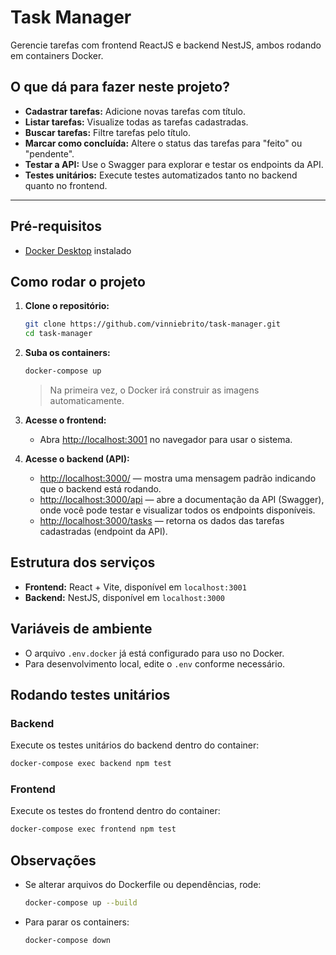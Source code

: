 # Task Manager

Gerencie tarefas com frontend ReactJS e backend NestJS, ambos rodando em containers Docker.

## O que dá para fazer neste projeto?

- **Cadastrar tarefas:** Adicione novas tarefas com título.
- **Listar tarefas:** Visualize todas as tarefas cadastradas.
- **Buscar tarefas:** Filtre tarefas pelo título.
- **Marcar como concluída:** Altere o status das tarefas para "feito" ou "pendente".
- **Testar a API:** Use o Swagger para explorar e testar os endpoints da API.
- **Testes unitários:** Execute testes automatizados tanto no backend quanto no frontend.

---

## Pré-requisitos

- [Docker Desktop](https://www.docker.com/products/docker-desktop) instalado

## Como rodar o projeto

1. **Clone o repositório:**
   ```sh
   git clone https://github.com/vinniebrito/task-manager.git
   cd task-manager
   ```

2. **Suba os containers:**
   ```sh
   docker-compose up
   ```
   > Na primeira vez, o Docker irá construir as imagens automaticamente.

3. **Acesse o frontend:**
   - Abra [http://localhost:3001](http://localhost:3001) no navegador para usar o sistema.

4. **Acesse o backend (API):**
   - [http://localhost:3000/](http://localhost:3000/) — mostra uma mensagem padrão indicando que o backend está rodando.
   - [http://localhost:3000/api](http://localhost:3000/api) — abre a documentação da API (Swagger), onde você pode testar e visualizar todos os endpoints disponíveis.
   - [http://localhost:3000/tasks](http://localhost:3000/tasks) — retorna os dados das tarefas cadastradas (endpoint da API).

## Estrutura dos serviços

- **Frontend:** React + Vite, disponível em `localhost:3001`
- **Backend:** NestJS, disponível em `localhost:3000`

## Variáveis de ambiente

- O arquivo `.env.docker` já está configurado para uso no Docker.
- Para desenvolvimento local, edite o `.env` conforme necessário.

## Rodando testes unitários

### Backend

Execute os testes unitários do backend dentro do container:
```sh
docker-compose exec backend npm test
```

### Frontend

Execute os testes do frontend dentro do container:
```sh
docker-compose exec frontend npm test
```

## Observações

- Se alterar arquivos do Dockerfile ou dependências, rode:
  ```sh
  docker-compose up --build
  ```
- Para parar os containers:
  ```sh
  docker-compose down
  ```

